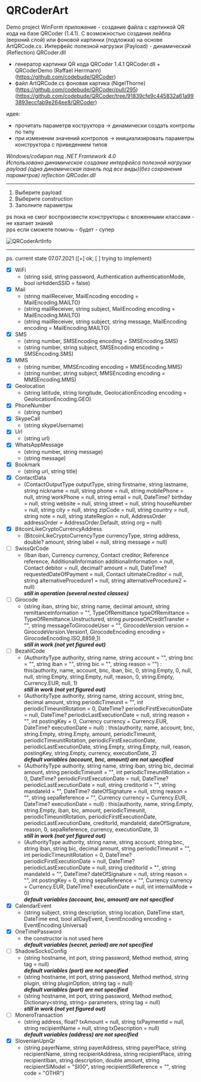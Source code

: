 # QRCoderArt
Demo project WinForm приложение - создание файла с картинкой QR кода на базе QRCoder (1.4.1). С возможностью создания лейбла (верхний слой) или фоновой картинки (подложка) на основе ArtQRCode.cs. Интерфейс полезной нагрузки (Payload) - динамический (Reflection) QRCoder.dll 

- генератор картинки QR кода QRCoder 1.4.1 QRCoder.dll + QRCoderDemo (Raffael Herrmann)
  (https://github.com/codebude/QRCoder) 
- файл ArtQRCode.cs фоновая картика (NigelThorne)
  (https://github.com/codebude/QRCoder/pull/295)
  (https://github.com/codebude/QRCoder/tree/91839cfe9c445832a61a993893eccfab9e264ee8/QRCoder) 

идея: 
- прочитать параметрв коструктора -> динамически создать контролы по типу
- при изменении значений контролов -> инициализировать параметры конструктора с приведением типов

_Windows/собирал под  .NET Framework 4.0_  
_Использовано динамическое создание интерфейса полезной нагрузки payload (одна динамическая панель под все виды)(без сохранения параметров) reflection QRCoder.dll_
***
1. Выберите payload  
2. Выберите construction
3. Заполните параметры  

ps
пока не смог воспроизвести конструкторы с вложенными классами - не хватает знаний <br>
pps
если сможете помочь - будет - супер
 
![QRCoderArtInfo](https://user-images.githubusercontent.com/16114000/124744118-168d2700-df27-11eb-9cea-66fa37da21a5.png)

***
ps.
current state 07.07.2021 ([+] ok; [ ] trying to implement)

- [x] WiFi
  - (string ssid, string password, Authentication authenticationMode, bool isHiddenSSID = false)
- [x] Mail 
  - (string mailReceiver, MailEncoding encoding = MailEncoding.MAILTO)
  - (string mailReceiver, string subject, MailEncoding encoding = MailEncoding.MAILTO)
  - (string mailReceiver, string subject, string message, MailEncoding encoding = MailEncoding.MAILTO)
- [x] SMS
  - (string number, SMSEncoding encoding = SMSEncoding.SMS)
  - (string number, string subject, SMSEncoding encoding = SMSEncoding.SMS)
- [x] MMS
  - (string number, MMSEncoding encoding = MMSEncoding.MMS)
  - (string number, string subject, MMSEncoding encoding = MMSEncoding.MMS)
- [x] Geolocation
  - (string latitude, string longitude, GeolocationEncoding encoding = GeolocationEncoding.GEO)
- [x] PhoneNumber
  - (string number)
- [x] SkypeCall
  - (string skypeUsername)
- [x] Url
  - (string url)
- [x] WhatsAppMessage
  - (string number, string message)
  - (string message)
- [x] Bookmark
  - (string url, string title)
- [x] ContactData
  - (ContactOutputType outputType, string firstname, string lastname, string nickname = null, string phone = null, string mobilePhone = null, string workPhone = null, string email = null, DateTime? birthday = null, string website = null, string street = null, string houseNumber = null, string city = null, string zipCode = null, string country = null, string note = null, string stateRegion = null, AddressOrder addressOrder = AddressOrder.Default, string org = null)
- [x] BitcoinLikeCryptoCurrencyAddress
  - (BitcoinLikeCryptoCurrencyType currencyType, string address, double? amount, string label = null, string message = null)
- [ ] SwissQrCode 
  - (Iban iban, Currency currency, Contact creditor, Reference reference, AdditionalInformation additionalInformation = null, Contact debitor = null, decimal? amount = null, DateTime? requestedDateOfPayment = null, Contact ultimateCreditor = null, string alternativeProcedure1 = null, string alternativeProcedure2 = null)  
***still in operation (several nested classes)***
- [ ] Girocode
  - (string iban, string bic, string name, decimal amount, string remittanceInformation = "", TypeOfRemittance typeOfRemittance = TypeOfRemittance.Unstructured, string purposeOfCreditTransfer = "", string messageToGirocodeUser = "", GirocodeVersion version = GirocodeVersion.Version1, GirocodeEncoding encoding = GirocodeEncoding.ISO_8859_1)   
  ***still in work (not yet figured out)***
- [ ] BezahlCode
  - (AuthorityType authority, string name, string account = "", string bnc = "", string iban = "", string bic = "", string reason = "") : this(authority, name, account, bnc, iban, bic, 0, string.Empty, 0, null, null, string.Empty, string.Empty, null, reason, 0, string.Empty, Currency.EUR, null, 1)     
  ***still in work (not yet figured out)***
  - (AuthorityType authority, string name, string account, string bnc, decimal amount, string periodicTimeunit = "", int periodicTimeunitRotation = 0, DateTime? periodicFirstExecutionDate = null, DateTime? periodicLastExecutionDate = null, string reason = "", int postingKey = 0, Currency currency = Currency.EUR, DateTime? executionDate = null) : this(authority, name, account, bnc, string.Empty, string.Empty, amount, periodicTimeunit, periodicTimeunitRotation, periodicFirstExecutionDate, periodicLastExecutionDate, string.Empty, string.Empty, null, reason, postingKey, string.Empty, currency, executionDate, 2)     
***default variables (account, bnc, amount) are not specified***
  - (AuthorityType authority, string name, string iban, string bic, decimal amount, string periodicTimeunit = "", int periodicTimeunitRotation = 0, DateTime? periodicFirstExecutionDate = null, DateTime? periodicLastExecutionDate = null, string creditorId = "", string mandateId = "", DateTime? dateOfSignature = null, string reason = "", string sepaReference = "", Currency currency = Currency.EUR, DateTime? executionDate = null) : this(authority, name, string.Empty, string.Empty, iban, bic, amount, periodicTimeunit, periodicTimeunitRotation, periodicFirstExecutionDate, periodicLastExecutionDate, creditorId, mandateId, dateOfSignature, reason, 0, sepaReference, currency, executionDate, 3)   
  ***still in work (not yet figured out)***
  - (AuthorityType authority, string name, string account, string bnc, string iban, string bic, decimal amount, string periodicTimeunit = "", int periodicTimeunitRotation = 0, DateTime? periodicFirstExecutionDate = null, DateTime? periodicLastExecutionDate = null, string creditorId = "", string mandateId = "", DateTime? dateOfSignature = null, string reason = "", int postingKey = 0, string sepaReference = "", Currency currency = Currency.EUR, DateTime? executionDate = null, int internalMode = 0)     
***default variables (account, bnc, amount) are not specified***
- [x] CalendarEvent
  - (string subject, string description, string location, DateTime start, DateTime end, bool allDayEvent, EventEncoding encoding = EventEncoding.Universal)
- [x] OneTimePassword
  - the constructor is not used here     
***default variables (secret, period) are not specified***
- [ ] ShadowSocksConfig
  - (string hostname, int port, string password, Method method, string tag = null)      
***default variables (port) are not specified***
  - (string hostname, int port, string password, Method method, string plugin, string pluginOption, string tag = null)  
***default variables (port) are not specified***
  - (string hostname, int port, string password, Method method, Dictionary<string, string> parameters, string tag = null)  
***still in work (not yet figured out)***
- [ ] MoneroTransaction
  - (string address, float? txAmount = null, string txPaymentId = null, string recipientName = null, string txDescription = null)  
***default variables (address) are not specified***
- [X] SlovenianUpnQr
  - (string payerName, string payerAddress, string payerPlace, string recipientName, string recipientAddress, string recipientPlace, string recipientIban, string description, double amount, string recipientSiModel = "SI00", string recipientSiReference = "", string code = "OTHR") 








